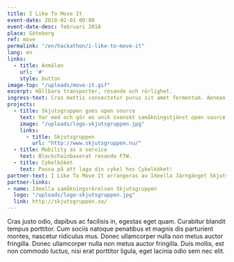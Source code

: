 ```yaml
---
title: I Like To Move It
event-date: 2018-02-01 00:00
event-date-desc: februari 2018
place: Göteborg
ref: move
permalink: "/en/hackathon/i-like-to-move-it"
lang: en
links:
  - title: Anmälan
    url: '#'
    style: button
image-top: "/uploads/move-it.gif"
excerpt: Hållbara transporter, resande och rörlighet.
ingress-text: Cras mattis consectetur purus sit amet fermentum. Aenean eu leo quam. Pellentesque ornare sem lacinia quam venenatis vestibulum.
projects:
  - title: Skjutsgruppen goes open source
    text: Var med och gör en unik svenskt samåkningstjänst open source!
    image: "/uploads/logo-skjutsgruppen.jpg"
    links:
      - title: Skjutsgruppen
        url: "http://www.skjutsgruppen.nu/"
  - title: Mobility as a service
    text: Blockchainbaserat resande FTW.
  - title: Cykelköket
    text: Passa på att laga din cykel hos Cykelköket!
partner-text: I Like To Move It arrangeras av Ideella Järngänget Skjutsgruppen och vestibulum id ligula porta felis euismod semper.
partner-links:
- name: Ideella samåkningsrörelsen Skjutsgruppen
  logo: "/uploads/logo-skjutsgruppen.jpg"
  link: http://skjutsgruppen.se/
---
```


Cras justo odio, dapibus ac facilisis in, egestas eget quam. Curabitur blandit tempus porttitor. Cum sociis natoque penatibus et magnis dis parturient montes, nascetur ridiculus mus. Donec ullamcorper nulla non metus auctor fringilla. Donec ullamcorper nulla non metus auctor fringilla. Duis mollis, est non commodo luctus, nisi erat porttitor ligula, eget lacinia odio sem nec elit.

